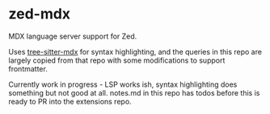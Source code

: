 # zed-mdx
MDX language server support for Zed. 

Uses [tree-sitter-mdx](https://github.com/jlopezcur/tree-sitter-mdx) for syntax highlighting, and the queries in this repo are largely copied from that repo with some modifications to support frontmatter. 

Currently work in progress - LSP works ish, syntax highlighting does something but not good at all. notes.md in this repo has todos before this is ready to PR into the extensions repo.